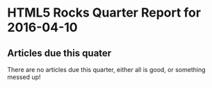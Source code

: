HTML5 Rocks Quarter Report for 2016-04-10
=========================================

Articles due this quater
------------------------

There are no articles due this quarter, either all is good, or something messed up!

